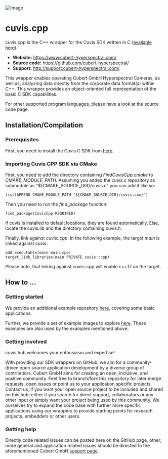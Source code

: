 ![image](https://camo.githubusercontent.com/9fc396a08b84779ea0f78a4085e96bee6035fca702cd382f38cb661fa1ff1d0c/68747470733a2f2f7777772e7370656374726f6578706f2e636f6d2f77702d636f6e74656e742f75706c6f6164732f323031382f30372f637562657274323031382e706e67)


# cuvis.cpp

cuvis.cpp is the C++ wrapper for the Cuvis SDK written in C ([available here](https://github.com/cubert-hyperspectral/cuvis.sdk)).

- **Website:** https://www.cubert-hyperspectral.com/
- **Source code:** https://github.com/cubert-hyperspectral/
- **Support:** http://support.cubert-hyperspectral.com/

This wrapper enables operating Cubert GmbH Hyperspectral Cameras, as well as, 
analyzing data directly from the corporate data format(s) within C++.
This wrapper provides an object-oriented full representation of the basic C SDK 
capabilities.

For other supported program languages, please have a look at the 
source code page.

## Installation/Compilation

### Prerequisites

First, you need to install the Cuvis C SDK from [here](https://cloud.cubert-gmbh.de/index.php/s/kKVtx0x2fmYqVgx).

### Importing Cuvis CPP SDK via CMake

First, you need to add the directory containing *FindCuvisCpp.cmake* to *CMAKE_MODULE_PATH*. Assuming you added the *cuvis.c* repository as submodule as "${CMAKE_SOURCE_DIR}/cuvis.c" you can add it like so:
```
list(APPEND CMAKE_MODULE_PATH "${CMAKE_SOURCE_DIR}/cuvis.cxx/")
```

Then you need to run the *find_package* function:
```
find_package(CuvisCpp REQUIRED)
```

If cuvis is installed to default locations, they are found automatically. Else, locate the cuvis.lib and the directory containing cuvis.h.

Finally, link against *cuvis::cpp*. In the following example, the target *main* is linked against cuvis:
```
add_executable(main main.cpp)
target_link_libraries(main PRIVATE cuvis::cpp)
```

Please note, that linking against cuvis::cpp will enable c++17 on the target. 

## How to ...

### Getting started

We provide an additional example repository [here](https://github.com/cubert-hyperspectral/cuvis.cpp.examples),
covering some basic applications.

Further, we provide a set of example images to explore [here](https://cloud.cubert-gmbh.de/index.php/s/3oECVGWpC1NpNqC).
These examples are also used by the examples mentioned above.

### Getting involved

cuvis.hub welcomes your enthusiasm and expertise!

With providing our SDK wrappers on GitHub, we aim for a community-driven open 
source application development by a diverse group of contributors.
Cubert GmbH aims for creating an open, inclusive, and positive community.
Feel free to branch/fork this repository for later merge requests, open 
issues or point us to your application specific projects.
Contact us, if you want your open source project to be included and shared 
on this hub; either if you search for direct support, collaborators or any 
other input or simply want your project being used by this community.
We ourselves try to expand the code base with further more specific 
applications using our wrappers to provide starting points for research 
projects, embedders or other users.

### Getting help

Directly code related issues can be posted here on the GitHub page, other, more 
general and application related issues should be directed to the 
aforementioned Cubert GmbH [support page](http://support.cubert-hyperspectral.com/).
